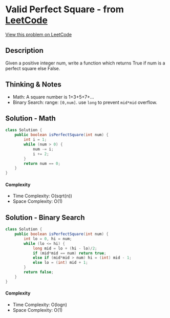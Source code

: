 # Valid Perfect Square - from [LeetCode](https://leetcode.com)
[View this problem on LeetCode](https://leetcode.com/problems/valid-perfect-square/)

## Description
Given a positive integer num, write a function which returns True if num is a perfect square else False.

## Thinking & Notes
* Math: A square number is 1+3+5+7+...
* Binary Search: range: `[0,num]`. use `long` to prevent `mid*mid` overflow.

## Solution - Math
```java
class Solution {
    public boolean isPerfectSquare(int num) {
        int i = 1;
        while (num > 0) {
            num -= i;
            i += 2;
        }
        return num == 0;
    }
}
```
#### Complexity
* Time Complexity: O(sqrt(n))
* Space Complexity: O(1)

## Solution - Binary Search
```java
class Solution {
    public boolean isPerfectSquare(int num) {
        int lo = 0, hi = num;
        while (lo <= hi) {
            long mid = lo + (hi - lo)/2;
            if (mid*mid == num) return true;
            else if (mid*mid > num) hi = (int) mid - 1;
            else lo = (int) mid + 1;
        }
        return false;
    }
}
```
#### Complexity
* Time Complexity: O(logn)
* Space Complexity: O(1)
